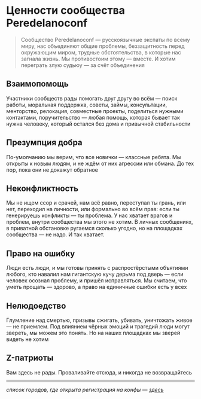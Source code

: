 # Ценности сообщества **Peredelanoconf**

> Сообщество Peredelanoconf — русскоязычные экспаты по всему миру, нас объединяют общие проблемы, беззащитность перед окружающим миром, трудные обстоятельства, в которые нас загнала жизнь. Мы противостоим этому — вместе. И хотим переграть злую судьюу — за счёт объединения

## Взаимопомощь

Участники сообществ рады помогать друг другу во всём — поиск работы, моральная поддержка, советы, займы, консультации, менторство, релокация, совместные проекты, поделиться нужными контактами, поручительство — любая помощь, которая бывает так нужна человеку, который остался без дома и привычной стабильности

## Презумпция добра

По-умолчанию мы верим, что все новички — классные ребята. Мы открыты к новым людям, и не ждём от них агрессии или обмана. До тех пор, пока они не докажут обратное

## Неконфликтность

Мы не ищем ссор и срачей, нам всё равно, переступал ты грань, или нет, переходил на личности, или формально во всём прав: если ты генерируешь конфликты — ты проблема. У нас хватает врагов и проблем, внутри сообщества мы этого не хотим. В личных сообщениях, в приватной обстановке ругаемся сколько угодно, но на площадках сообщества — не надо. И так хватает.

## Право на ошибку

Люди есть люди, и мы готовы принять с распростёрстыми объятиями любого, кто навалил нам гигантскую кучу дерьма под дверь — если человек осознал проблему, и пришёл исправляться. Мы считаем, что уметь прощать — здорово, а право на единичные ошибки есть у всех

## Нелюдоедство

Глумление над смертью, призывы сжигать, убивать, уничтожать живое — не приемлем. Под влиянием чёрных эмоций и трагедий люди могут звереть, мы можем это понять. Но на наших площадках мы зверей видеть не хотим

## Z-патриоты

Вам здесь не рады. Проваливайте отсюда, и никогда не возвращайтесь

---

_список городов, где открыта регистрация на конфы — [здесь](/./locations/opened.md)_
